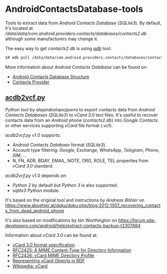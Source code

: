 # AndroidContactsDatabase-tools
Tools to extract data from *Android Contacts Database* (*SQLite3*). By default, it's located at */data/data/com.android.providers.contacts/databases/contacts2.db* although some manufacturers may change it.

The easy way to get *contacts2.db* is using [*adb*](https://developer.android.com/studio/releases/platform-tools) tool:
   ```bash
   $# adb pull /data/data/com.android.providers.contacts/databases/contacts2.db
   ```

More information about *Android Contacts Database* can be found on:
- [Android Contacts Database Structure](https://www.dev2qa.com/android-contacts-database-structure/)
- [Contacts Provider](https://developer.android.com/guide/topics/providers/contacts-provider)


## [acdb2vcf.py](https://github.com/alejandrolopezparra/AndroidContactsDatabase-tools/blob/master/acdb2vcf.py)
*Python* tool by *alejandrolopezparra* to export contacts data from *Android Contacts Databases* (*SQLite3*) to *vCard 3.0* text files. It's useful to recover contacts data from an *Android* phone (*contacts2.db*) into *Google Contacts* or other services supporting *vCard* file format (.vcf).

*acdb2vcf.py* v1.0 supports:
- *Android Contacts Database* format (*SQLite3*).
- Account type filtering: *Google*, *Exchange*, *WhatsApp*, *Telegram*, *Phone*, *SIM*, ...
- N, FN, ADR, BDAY, EMAIL, NOTE, ORG, ROLE, TEL properties from *vCard 3.0* standard.

*acdb2vcf.py* v1.0 depends on:
- *Python 2* by default but *Python 3* is also supported.
- *sqlite3* *Python* module.

It's based on the original tool and instructions by _Andreas Böhler_ on https://www.aboehler.at/doku/doku.php/blog:2012:1007_recovering_contacts_from_dead_android_phone

It's also based on modifications by _Ian Worthington_ on https://forum.xda-developers.com/android/help/extract-contacts-backup-t3307684

Information about *vCard 3.0* can be found at:
- [vCard 3.0 format specification](https://www.evenx.com/vcard-3-0-format-specification)
- [RFC2425: A MIME Content-Type for Directory Information](https://tools.ietf.org/html/rfc2425)
- [RFC2426: vCard MIME Directory Profile](https://tools.ietf.org/html/rfc2426.html)
- [Representing vCard Objects in RDF](https://www.w3.org/Submission/2010/SUBM-vcard-rdf-20100120/)
- [Wikipedia: vCard](https://en.wikipedia.org/wiki/VCard)
